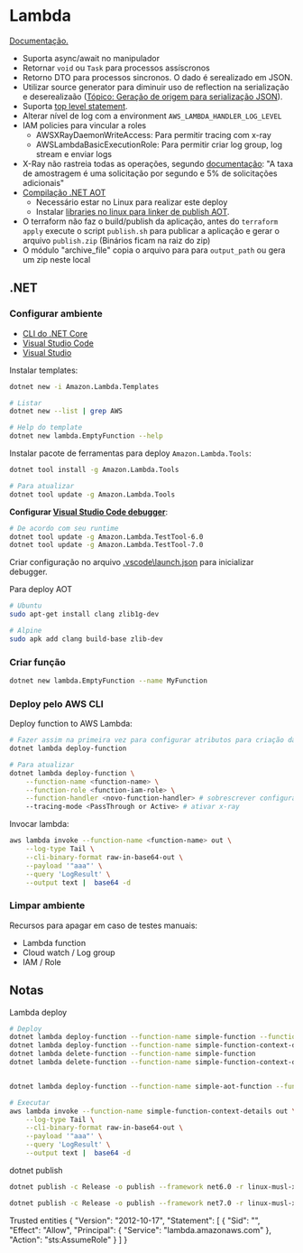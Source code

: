 # Lambda

[Documentação.](https://docs.aws.amazon.com/pt_br/lambda/latest/dg/lambda-csharp.html)

- Suporta async/await no manipulador
- Retornar `void` ou `Task` para processos assíscronos
- Retorno DTO para processos sincronos. O dado é serealizado em JSON.
- Utilizar source generator para diminuir uso de reflection na serialização e deserealizaão ([Tópico: Geração de origem para serialização JSON](https://docs.aws.amazon.com/pt_br/lambda/latest/dg/csharp-handler.html#csharp-handler-types)).
- Suporta [top level statement](https://docs.aws.amazon.com/pt_br/lambda/latest/dg/csharp-handler.html#top-level-statements).
- Alterar nível de log com a environment `AWS_LAMBDA_HANDLER_LOG_LEVEL`
- IAM policies para vincular a roles
  - AWSXRayDaemonWriteAccess: Para permitir tracing com x-ray
  - AWSLambdaBasicExecutionRole: Para permitir criar log group, log stream e enviar logs
- X-Ray não rastreia todas as operações, segundo [documentação](https://docs.aws.amazon.com/pt_br/lambda/latest/dg/csharp-tracing.html): "A taxa de amostragem é uma solicitação por segundo e 5% de solicitações adicionais"
- [Compilação .NET AOT](https://docs.aws.amazon.com/pt_br/lambda/latest/dg/dotnet-native-aot.html)
    - Necessário estar no Linux para realizar este deploy
    - Instalar [libraries no linux para linker de publish AOT](https://learn.microsoft.com/en-us/dotnet/core/deploying/native-aot/).
- O terraform não faz o build/publish da aplicação, antes do `terraform apply` execute o script `publish.sh` para publicar a aplicação e gerar o arquivo `publish.zip` (Binários ficam na raiz do zip)
- O módulo "archive_file" copia o arquivo para para `output_path` ou gera um zip neste local

## .NET

### Configurar ambiente

- [CLI do .NET Core](https://docs.aws.amazon.com/pt_br/lambda/latest/dg/csharp-package-cli.html)
- [Visual Studio Code](https://github.com/aws/aws-lambda-dotnet/tree/master/Tools/LambdaTestTool)
- [Visual Studio](https://docs.aws.amazon.com/pt_br/lambda/latest/dg/csharp-package-toolkit.html)

Instalar templates:

```bash
dotnet new -i Amazon.Lambda.Templates

# Listar
dotnet new --list | grep AWS

# Help do template
dotnet new lambda.EmptyFunction --help
```

Instalar pacote de ferramentas para deploy `Amazon.Lambda.Tools`:

```bash
dotnet tool install -g Amazon.Lambda.Tools

# Para atualizar
dotnet tool update -g Amazon.Lambda.Tools
```

**Configurar [Visual Studio Code debugger](https://github.com/aws/aws-lambda-dotnet/tree/master/Tools/LambdaTestTool)**:

```bash
# De acordo com seu runtime
dotnet tool update -g Amazon.Lambda.TestTool-6.0
dotnet tool update -g Amazon.Lambda.TestTool-7.0
```

Criar configuração no arquivo [.vscode\launch.json](..\.vscode\launch.json) para inicializar debugger.

Para deploy AOT

```bash
# Ubuntu
sudo apt-get install clang zlib1g-dev

# Alpine
sudo apk add clang build-base zlib-dev
```

### Criar função

```bash
dotnet new lambda.EmptyFunction --name MyFunction
```

### Deploy pelo AWS CLI

Deploy function to AWS Lambda:

```bash
# Fazer assim na primeira vez para configurar atributos para criação da ROLE IAM
dotnet lambda deploy-function

# Para atualizar
dotnet lambda deploy-function \
    --function-name <function-name> \
    --function-role <function-iam-role> \
    --function-handler <novo-function-handler> # sobrescrever configuração do arquivo aws-lambda-tools-defaults.json \
    --tracing-mode <PassThrough or Active> # ativar x-ray
```

Invocar lambda:

```bash
aws lambda invoke --function-name <function-name> out \
    --log-type Tail \
    --cli-binary-format raw-in-base64-out \
    --payload '"aaa"' \
    --query 'LogResult' \
    --output text |  base64 -d
```
### Limpar ambiente

Recursos para apagar em caso de testes manuais:

- Lambda function
- Cloud watch / Log group
- IAM / Role

## Notas

Lambda deploy

```bash
# Deploy
dotnet lambda deploy-function --function-name simple-function --function-role simple-function-lambda --tracing-mode Active
dotnet lambda deploy-function --function-name simple-function-context-details --function-role simple-function-context-details-lambda --tracing-mode Active
dotnet lambda delete-function --function-name simple-function
dotnet lambda delete-function --function-name simple-function-context-details


dotnet lambda deploy-function --function-name simple-aot-function --function-role simple-aot-function-lambda --tracing-mode Active

# Executar
aws lambda invoke --function-name simple-function-context-details out \
    --log-type Tail \
    --cli-binary-format raw-in-base64-out \
    --payload '"aaa"' \
    --query 'LogResult' \
    --output text |  base64 -d
```

dotnet publish

```bash
dotnet publish -c Release -o publish --framework net6.0 -r linux-musl-x64 -p PublishReadyToRun=true --no-self-contained

dotnet publish -c Release -o publish --framework net7.0 -r linux-musl-x64

```



Trusted entities
{
    "Version": "2012-10-17",
    "Statement": [
        {
            "Sid": "",
            "Effect": "Allow",
            "Principal": {
                "Service": "lambda.amazonaws.com"
            },
            "Action": "sts:AssumeRole"
        }
    ]
}